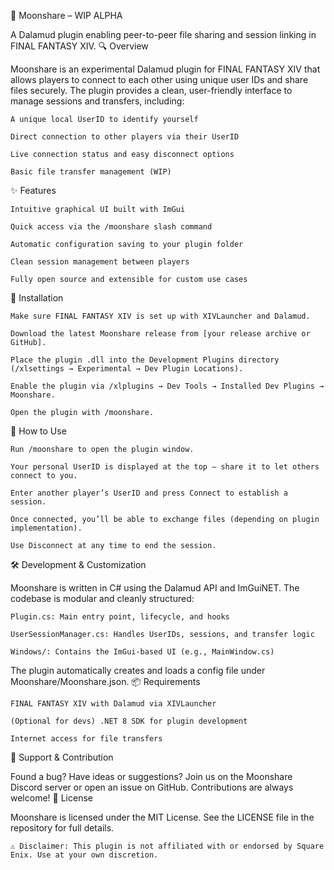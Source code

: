🌙 Moonshare – WIP ALPHA


A Dalamud plugin enabling peer-to-peer file sharing and session linking in FINAL FANTASY XIV.
🔍 Overview

Moonshare is an experimental Dalamud plugin for FINAL FANTASY XIV that allows players to connect to each other using unique user IDs and share files securely. The plugin provides a clean, user-friendly interface to manage sessions and transfers, including:

    A unique local UserID to identify yourself

    Direct connection to other players via their UserID

    Live connection status and easy disconnect options

    Basic file transfer management (WIP)

✨ Features

    Intuitive graphical UI built with ImGui

    Quick access via the /moonshare slash command

    Automatic configuration saving to your plugin folder

    Clean session management between players

    Fully open source and extensible for custom use cases

🔧 Installation

    Make sure FINAL FANTASY XIV is set up with XIVLauncher and Dalamud.

    Download the latest Moonshare release from [your release archive or GitHub].

    Place the plugin .dll into the Development Plugins directory (/xlsettings → Experimental → Dev Plugin Locations).

    Enable the plugin via /xlplugins → Dev Tools → Installed Dev Plugins → Moonshare.

    Open the plugin with /moonshare.

🚀 How to Use

    Run /moonshare to open the plugin window.

    Your personal UserID is displayed at the top — share it to let others connect to you.

    Enter another player’s UserID and press Connect to establish a session.

    Once connected, you’ll be able to exchange files (depending on plugin implementation).

    Use Disconnect at any time to end the session.

🛠 Development & Customization

Moonshare is written in C# using the Dalamud API and ImGuiNET. The codebase is modular and cleanly structured:

    Plugin.cs: Main entry point, lifecycle, and hooks

    UserSessionManager.cs: Handles UserIDs, sessions, and transfer logic

    Windows/: Contains the ImGui-based UI (e.g., MainWindow.cs)

The plugin automatically creates and loads a config file under Moonshare/Moonshare.json.
📦 Requirements

    FINAL FANTASY XIV with Dalamud via XIVLauncher

    (Optional for devs) .NET 8 SDK for plugin development

    Internet access for file transfers

💬 Support & Contribution

Found a bug? Have ideas or suggestions? Join us on the Moonshare Discord server or open an issue on GitHub. Contributions are always welcome!
📄 License

Moonshare is licensed under the MIT License. See the LICENSE file in the repository for full details.

    ⚠️ Disclaimer: This plugin is not affiliated with or endorsed by Square Enix. Use at your own discretion.

